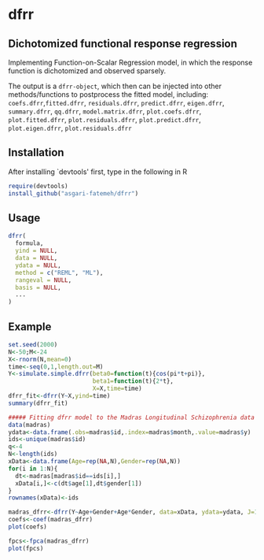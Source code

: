 # dfrr
## Dichotomized functional response regression 
Implementing Function-on-Scalar Regression model, in which the response function is dichotomized and observed sparsely.

The output is a `dfrr-object`, which then can be injected into other methods/functions to postprocess the fitted model, including: `coefs.dfrr`,`fitted.dfrr`, `residuals.dfrr`, `predict.dfrr`, `eigen.dfrr`, `summary.dfrr`, `qq.dfrr`, `model.matrix.dfrr`, `plot.coefs.dfrr`, `plot.fitted.dfrr`, `plot.residuals.dfrr`, `plot.predict.dfrr`, `plot.eigen.dfrr`, `plot.residuals.dfrr`

## Installation

After installing `devtools' first, type in the following in R

```r
require(devtools)
install_github("asgari-fatemeh/dfrr")
```

## Usage
```r
dfrr(
  formula,
  yind = NULL,
  data = NULL,
  ydata = NULL,
  method = c("REML", "ML"),
  rangeval = NULL,
  basis = NULL,
  ...
)
```

## Example
```r
set.seed(2000)
N<-50;M<-24
X<-rnorm(N,mean=0)
time<-seq(0,1,length.out=M)
Y<-simulate.simple.dfrr(beta0=function(t){cos(pi*t+pi)},
                        beta1=function(t){2*t},
                        X=X,time=time)
dfrr_fit<-dfrr(Y~X,yind=time)
summary(dfrr_fit)

##### Fitting dfrr model to the Madras Longitudinal Schizophrenia data
data(madras)
ydata<-data.frame(.obs=madras$id,.index=madras$month,.value=madras$y)
ids<-unique(madras$id)
q<-4
N<-length(ids)
xData<-data.frame(Age=rep(NA,N),Gender=rep(NA,N))
for(i in 1:N){
  dt<-madras[madras$id==ids[i],]
  xData[i,]<-c(dt$age[1],dt$gender[1])
}
rownames(xData)<-ids

madras_dfrr<-dfrr(Y~Age+Gender+Age*Gender, data=xData, ydata=ydata, J=11,T_E=5)
coefs<-coef(madras_dfrr)
plot(coefs)

fpcs<-fpca(madras_dfrr)
plot(fpcs)
```

